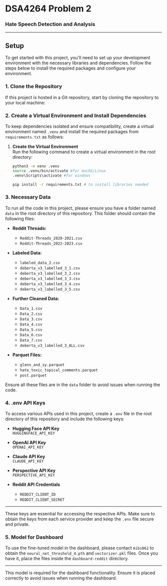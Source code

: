 # DSA4264 Problem 2
### Hate Speech Detection and Analysis

---

## Setup

To get started with this project, you'll need to set up your development environment with the necessary libraries and dependencies. Follow the steps below to install the required packages and configure your environment.

### 1. Clone the Repository

If this project is hosted in a Git repository, start by cloning the repository to your local machine:


### 2. Create a Virtual Environment and Install Dependencies

To keep dependencies isolated and ensure compatibility, create a virtual environment named `.venv` and install the required packages from `requirements.txt` as follows:

1. **Create the Virtual Environment**  
   Run the following command to create a virtual environment in the root directory:

   ```bash
   python3 -m venv .venv
   source .venv/bin/activate #for macOS/Linux
   .venv\Scripts\activate #for windows

   pip install -r requirements.txt # to install libraries needed
### 3. Necessary Data

To run all the code in this project, please ensure you have a folder named `data` in the root directory of this repository. This folder should contain the following files:

- **Reddit Threads:**
  - `Reddit-Threads_2020-2021.csv`
  - `Reddit-Threads_2022-2023.csv`

- **Labeled Data:**
  - `labeled_data_2.csv`
  - `deberta_v3_labelled_3_1.csv`
  - `deberta_v3_labelled_3_2.csv`
  - `deberta_v3_labelled_3_3.csv`
  - `deberta_v3_labelled_3_4.csv`
  - `deberta_v3_labelled_3_5.csv`

- **Further Cleaned Data:**
  - `Data_1.csv`
  - `Data_2.csv`
  - `Data_3.csv`
  - `Data_4.csv`
  - `Data_5.csv`
  - `Data_6.csv`
  - `Data_7.csv`
  - `deberta_v3_labelled_3_ALL.csv`

- **Parquet Files:**
  - `glenn_and_sy.parquet`
  - `hate_toxic_topical_comments.parquet`
  - `post.parquet`

Ensure all these files are in the `data` folder to avoid issues when running the code.

### 4. .env API Keys

To access various APIs used in this project, create a `.env` file in the root directory of this repository and include the following keys:

- **Hugging Face API Key**  
  `HUGGINGFACE_API_KEY`

- **OpenAI API Key**  
  `OPENAI_API_KEY`

- **Claude API Key**  
  `CLAUDE_API_KEY`

- **Perspective API Key**  
  `PERSPECTIVE_API_KEY`

- **Reddit API Credentials**  
  - `REDDIT_CLIENT_ID`
  - `REDDIT_CLIENT_SECRET`

---

These keys are essential for accessing the respective APIs. Make sure to obtain the keys from each service provider and keep the `.env` file secure and private.


### 5. Model for Dashboard

To use the fine-tuned model in the dashboard, please contact `mibs862` to obtain the `neural_net_threshold_4.pth` and `vectorizer.pkl` files. Once you have it, place the files inside the `dashboard-reddit` directory.

---

This model is required for the dashboard functionality. Ensure it is placed correctly to avoid issues when running the dashboard.
